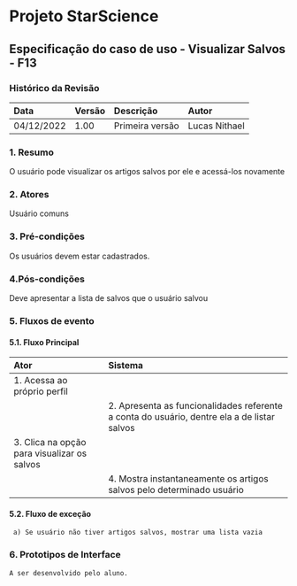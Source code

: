﻿# **Projeto StarScience**

## Especificação do caso de uso - Visualizar Salvos - F13
### Histórico da Revisão 

|  Data  | Versão | Descrição | Autor |
|:-------|:-------|:----------|:------|
| 04/12/2022 | 1.00 | Primeira versão | Lucas Nithael |

### 1. Resumo 

O usuário pode visualizar os artigos salvos por ele e acessá-los novamente

### 2. Atores 

Usuário comuns

### 3. Pré-condições

Os usuários devem estar cadastrados.

### 4.Pós-condições

Deve apresentar a lista de salvos que o usuário salvou

### 5. Fluxos de evento

#### 5.1. Fluxo Principal 
|  Ator  | Sistema |
|:-------|:------- |
|1.  Acessa ao próprio perfil|
||2.  Apresenta as funcionalidades referente a conta do usuário, dentre ela a de listar salvos||
|3. Clica na opção para visualizar os salvos||
||4. Mostra instantaneamente os artigos salvos pelo determinado usuário||


#### 5.2. Fluxo de exceção
     a) Se usuário não tiver artigos salvos, mostrar uma lista vazia            
        
### 6. Prototipos de Interface

`A ser desenvolvido pelo aluno.`
